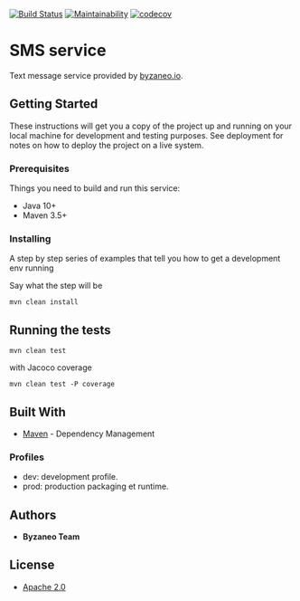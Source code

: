 [![Build Status](https://travis-ci.com/Byzaneo/sms.svg?branch=master)](https://travis-ci.com/Byzaneo/sms)
[![Maintainability](https://api.codeclimate.com/v1/badges/6a38f084735af25539cd/maintainability)](https://codeclimate.com/github/Byzaneo/sms/maintainability)
[![codecov](https://codecov.io/gh/Byzaneo/sms/branch/master/graph/badge.svg)](https://codecov.io/gh/Byzaneo/sms)

# SMS service

Text message service provided by [byzaneo.io](https://byzaneo.io).

## Getting Started

These instructions will get you a copy of the project up and running on your local machine for development and testing purposes. See deployment for notes on how to deploy the project on a live system.

### Prerequisites

Things you need to build and run this service:
- Java 10+
- Maven 3.5+

### Installing

A step by step series of examples that tell you how to get a development env running

Say what the step will be

```
mvn clean install
```

## Running the tests

```
mvn clean test
```

with Jacoco coverage

```
mvn clean test -P coverage
```

## Built With

* [Maven](https://maven.apache.org/) - Dependency Management

### Profiles

* dev: development profile. 
* prod: production packaging et runtime.

## Authors

* **Byzaneo Team** 

## License

* [Apache 2.0](./LICENSE)